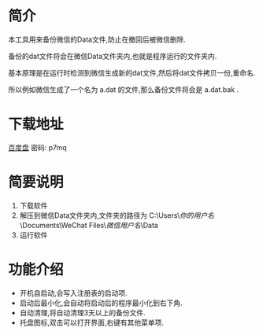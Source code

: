 # 简介
本工具用来备份微信的Data文件,防止在撤回后被微信删除.

备份的dat文件将会在微信Data文件夹内,也就是程序运行的文件夹内.

基本原理是在运行时检测到微信生成新的dat文件,然后将dat文件拷贝一份,重命名.

所以例如微信生成了一个名为 a.dat 的文件,那么备份文件将会是 a.dat.bak .

# 下载地址
[百度盘](http://pan.baidu.com/s/1c2EBb3M) 密码: p7mq

# 简要说明
1. 下载软件
2. 解压到微信Data文件夹内,文件夹的路径为 C:\Users\\*你的用户名*\Documents\WeChat Files\\*微信用户名*\Data
3. 运行软件

# 功能介绍
- 开机自启动,会写入注册表的启动项.
- 启动后最小化,会自动将启动后的程序最小化到右下角.
- 自动清理,将自动清理3天以上的备份文件.
- 托盘图标,双击可以打开界面,右键有其他菜单项.